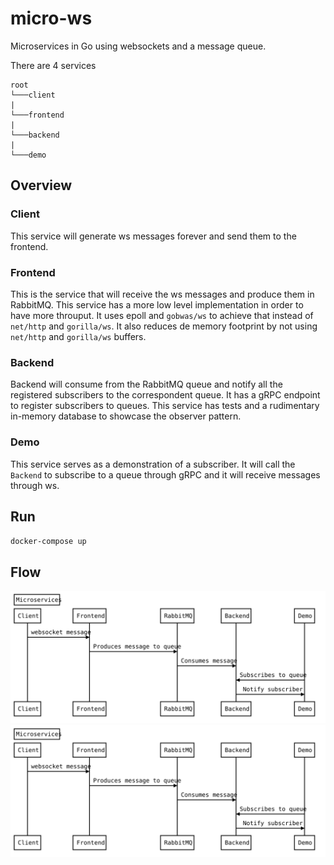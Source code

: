# micro-ws
Microservices in Go using websockets and a message queue.

There are 4 services

```
root
└───client
|
└───frontend
|
└───backend
|
└───demo
```
## Overview
### Client
This service will generate ws messages forever and send them to the frontend.

### Frontend
This is the service that will receive the ws messages and produce them in RabbitMQ. This service has a more low level implementation in order to have more throuput. 
It uses epoll and `gobwas/ws` to achieve that instead of `net/http` and `gorilla/ws`. It also reduces de memory footprint by not using `net/http` and `gorilla/ws` buffers.

### Backend
Backend will consume from the RabbitMQ queue and notify all the registered subscribers to the correspondent queue.
It has a gRPC endpoint to register subscribers to queues.
This service has tests and a rudimentary in-memory database to showcase the observer pattern.

### Demo
This service serves as a demonstration of a subscriber. It will call the `Backend` to subscribe to a queue through gRPC and it will receive messages through ws.

## Run
`docker-compose up`

## Flow
![Alt text](./diagram.svg)
<img src="./diagram.svg">
